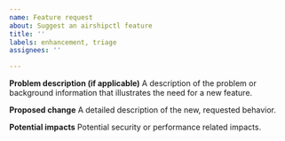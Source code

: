 ```yaml
---
name: Feature request
about: Suggest an airshipctl feature
title: ''
labels: enhancement, triage
assignees: ''

---
```


**Problem description (if applicable)**
A description of the problem or background information that illustrates the need
for a new feature.

**Proposed change**
A detailed description of the new, requested behavior.

**Potential impacts**
Potential security or performance related impacts.
